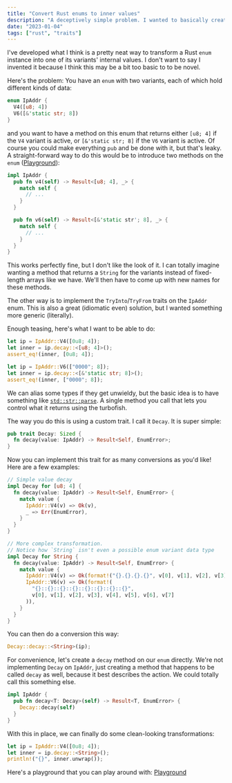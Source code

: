```yaml
---
title: "Convert Rust enums to inner values"
description: "A deceptively simple problem. I wanted to basically create a method on a Rust Enum that has different return types based on the active enum variant. The solution I came up with works in the same way as `std::str::parse` does. Very powerful and extensible."
date: "2023-01-04"
tags: ["rust", "traits"]
---
```


I've developed what I think is a pretty neat way to transform a Rust `enum` instance
into one of its variants' internal values. I don't want to say I invented it because
I think this may be a bit too basic to to be novel.

Here's the problem: You have an `enum` with two variants, each of which hold different
kinds of data:

```rust
enum IpAddr {
  V4([u8; 4])
  V6([&'static str; 8])
}
```

and you want to have a method on this enum that returns either `[u8; 4]` if the `V4`
variant is active, or `[&'static str; 8]` if the `V6` variant is active. Of course you
could make everything `pub` and be done with it, but that's leaky. A straight-forward
way to do this would be to introduce two methods on the `enum` ([Playground](https://play.rust-lang.org/?version=stable&mode=debug&edition=2021&gist=0c03e5ba4dc13806f2604bd753ca9ca1)):

```rust
impl IpAddr {
  pub fn v4(self) -> Result<[u8; 4], _> {
    match self {
      // ...
    }
  }

  pub fn v6(self) -> Result<[&'static str'; 8], _> {
    match self {
      // ...
    }
  }
}
```

This works perfectly fine, but I don't like the look of it. I can totally imagine
wanting a method that returns a `String` for the variants instead of fixed-length
arrays like we have. We'll then have to come up with new names for these methods.

The other way is to implement the `TryInto`/`TryFrom` traits on the `IpAddr` enum.
This is also a great (idiomatic even) solution, but I wanted something more generic
(literally).

Enough teasing, here's what I want to be able to do:

```rust
let ip = IpAddr::V4([0u8; 4]);
let inner = ip.decay::<[u8; 4]>();
assert_eq!(inner, [0u8; 4]);

let ip = IpAddr::V6(["0000"; 8]);
let inner = ip.decay::<[&'static str; 8]>();
assert_eq!(inner, ["0000"; 8]);
```

We can alias some types if they get unwieldy, but the basic idea is to have something
like [`std::str::parse`](https://doc.rust-lang.org/stable/std/primitive.str.html#method.parse).
A single method you call that lets you control what it returns using the turbofish.

The way you do this is using a custom trait. I call it `Decay`. It is super simple:

```rust
pub trait Decay: Sized {
  fn decay(value: IpAddr) -> Result<Self, EnumError>;
}
```

Now you can implement this trait for as many conversions as you'd like! Here are
a few examples:

```rust
// Simple value decay
impl Decay for [u8; 4] {
  fn decay(value: IpAddr) -> Result<Self, EnumError> {
    match value {
      IpAddr::V4(v) => Ok(v),
      _ => Err(EnumError),
    }
  }
}

// More complex transformation.
// Notice how `String` isn't even a possible enum variant data type
impl Decay for String {
  fn decay(value: IpAddr) -> Result<Self, EnumError> {
    match value {
      IpAddr::V4(v) => Ok(format!("{}.{}.{}.{}", v[0], v[1], v[2], v[3])),
      IpAddr::V6(v) => Ok(format!(
        "{}::{}::{}::{}::{}::{}::{}::{}",
        v[0], v[1], v[2], v[3], v[4], v[5], v[6], v[7]
      )),
    }
  }
}
```

You can then do a conversion this way:

```rust
Decay::decay::<String>(ip);
```

For convenience, let's create a `decay` method on our `enum` directly. We're not
implementing `Decay` on `IpAddr`, just creating a method that happens to be called
`decay` as well, because it best describes the action. We could totally call this
something else.

```rust
impl IpAddr {
  pub fn decay<T: Decay>(self) -> Result<T, EnumError> {
    Decay::decay(self)
  }
}
```

With this in place, we can finally do some clean-looking transformations:

```rust
let ip = IpAddr::V4([0u8; 4]);
let inner = ip.decay::<String>();
println!("{}", inner.unwrap());
```

Here's a playground that you can play around with: [Playground](https://play.rust-lang.org/?version=stable&mode=debug&edition=2021&gist=74ccec023f2353c08799738660fc54fc)
